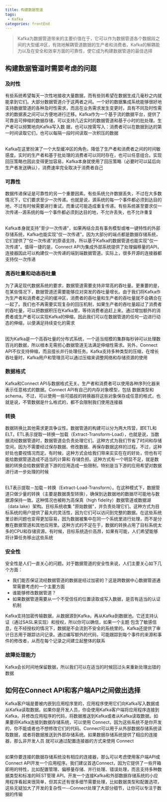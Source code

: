 ```yaml
---
title: 构建数据管道
tags: 
 - Kafka
categories: frontEnd
---
```


>Kafka为数据管道带来的主要价值在于，它可以作为数据管道各个数据段之间的大型缓冲区，有效地解耦管道数据的生产者和消费者。Kafka的解耦能力以及在安全和效率方面的可靠性，使它成为构建数据管道的最佳选择

## 构建数据管道时需要考虑的问题
### 及时性
有些系统希望每天一次性地接收大量数据，而有些则希望在数据生成几毫秒之内就能拿到它们。大部分数据管道介于这两者之间。一个好的数据集成系统能够很好地支持数据管道的各种及时性需求，而且在业务需求发生变更时，具有不同及时性需求的数据表之间可以方便地进行迁移。Kafka作为一个基于流的数据平台，提供了可靠且可伸缩的数据存储，可以支持几近实时的数据管道和基于小时的批处理。生产者可以频繁地向Kafka写入数 据，也可以按需写入：消费者可以在数据到达的第一时间读取它们，也可以每隔一段时间读取一次积压的数据

&emsp;  
Kafka在这里扮演了一个大型缓冲区的角色，降低了生产者和消费者之间的时间敏感度。实时的生产者和基于批处理的消费者可以同时存在，也可以任意组合。实现回压策略也因此变得更加容易，Kafka本身就使用了回压策略（必要时可以延后向生产者发送确认），消费速率完全取决于消费者自己

### 可靠性
数据传递保证是可靠性的另一个重要因素。有些系统允许数据丢失，不过在大多数情况下，它们要求至少一次传递。也就是说，源系统的每一个事件都必须到达目的地，不过有时候需要进行重试，而重试可能造成重复传递。有些系统甚至要求仅一次传递--源系统的每一个事件都必须到达目的地，不允许丢失，也不允许重复

&emsp;  
Kafka本身就支持"至少一次传递"，如果再结合具有事务模型或唯一键特性的外部存储系统，Kafka也能实现"仅一次传递"。因为大部分的端点都是数据存储系统，它们提供了"仅一次传递"的原语支持，所以基于Kafka的数据管道也能实现"仅一次传递"。值得一捷的是，Connect API为集成外部系统提供了处理偏移量的API，连接器因此可以构建仅一次传递的端到端数据管道。实际上，很多开源的连接器都支持仅一次传递

### 高吞吐量和动态吞吐量
为了满足现代数据系统的要求，数据管道需要支持非常高的吞吐量。更重要的是，在某些情况下，数据管道还需要能够应对突发的吞吐量增长。由于我们将Kafka作为生产者和消费者之间的缓冲区，消费者的吞吐量和生产者的吞吐量就不会耦合在一起了。我们也不再需要实现复杂的回压机制，如果生产者的吞吐量超过了消费者的吞吐量，可以把数据积压在Kafka里，等待消费者追赶上来。通过增加额外的消费者或生产者可以实现Kafka的伸缩，因此我们可以在数据管道的任何一边进行动态的伸缩，以便满足持续变化的需求

&emsp;  
因为Kafka是一个高吞吐量的分布式系统，一个适当规模的集群每秒钟可以处理数百兆的数据，所以根本无需担心数据管道无法满足伸缩性需求。另外，Connect API不仅支持伸缩，而且擅长并行处理任务。Kafka支持多种类型的压缩，在增长吞吐量时，Kafka用户和管理员可以通过压缩来调整网络和存储资源的使用

### 数据格式
Kafka和Connect API与数据格式无关。生产者和消费者可以使用各种序列化器来表示任意格式的数据。Connect API有自己的内存对象模型，包括 数据类型和schema。不过，可以使用一些可插拔的转换器将这些对象保存成任意的格式，也就是说，不管数据是什么格式的，都不会限制我们使用连接器

### 转换
数据转换比其他需求更具争议性。数据管道的构建可以分为两大阵营，即ETL和ELT。ETL表示提取一转换一加载（Extract-Transform-Load），也就是说，当数据流经数据管道时，数据管道会负责处理它们。这种方式为我们节省了时间和存储空间，因为不需要经过保存数据、修改数据、再保存数据这样的过程。不过，这种好处也要视情况而定。有时候，这种方式会给我们带来实实在在的好处，但也有可能给数据管道造成不适当的计算和 存储负担。这种方式有一个明显不足，就是数据的转换会给数据管道下游的应用造成一些限制，特别是当下游的应用希望对数据进行进一步处理的时候

&emsp;  
ELT表示提取－加载－转换（Extract-Load-Transform）。在这种模式下，数据管道只做少量的转换（主要是数据类型转换），确保到达数据地的数据尽可能地与数据源保持一致。这种情况也被称为高保真（high fidelity）数据管道或数据湖（data lake）架构。目标系统收集 "原始数据"，并负责处理它们。这种方式为目标系统的用户提供了最大的灵活性，因为它们可以访问到完整的数据。在这些系统里诊断问题也变得更加容易，因为数据被集中在同一个系统里进行处理，而不是分散在数据管道和其他应用里。这种方式的不足在于，数据的转换占用了目标系统太多的CPU和存储资源。有时候，目标系统造价高昂，如果有可能，人们希望能够将计算任务移出这些系统

### 安全性
安全性是人们一直关心的问题。对于数据管道的安全性来说，人们主要关心如下几个方面：
* 我们能否保证流经数据管道的数据是经过加密的？这是跨数据中心数据管道通常需要考虑的一个主要方面
* 谁能够修改数据管道？ 
* 如果数据管道需要从一个不受信任的位置读取或写入数据，是否有适当的认证机制

Kafka支持加密传输数据，从数据源到Kafka，再从Kafka到数据池。它还支持认证（通过SASL来实现）和授权，所以你可以确信，如果一个主题
包含了敏感信息，在不经授权的情况下，数据是不会流到不安全的系统里的。Kafka还提供了审计日志用于跟踪访问记录。通过编写额外的代码，可能跟踪到每个事件的来源和事件的修改者，从而在每个记录之间建立起整体的联系

### 故障处理能力
Kafka会长时间地保留数据，所以我们可以在适当的时候回过头来重新处理出错的数据

## 如何在Connect API和客户端API之间做出选择
Kafka客户端是要被内嵌到应用程序里的，应用程序使用它们向Kafka写入数据或从Kafka读取数据。如果你是开发人员，你会使用Kafka客户端将应用程序连接到Kafka，并修改应用程序的代码，将数据推送到Kafka或者从Kafka读取数据。如果要将Kafka连接到数据存储系统，可以使用 Connect，因为这些系统不是你开发的，你不能或者也不想修改它们的代码。Connect可以用于从外部数据存储系统读取数据，或者将数据推送到外部存储系统。如果数据存储系统提供了相应的连接器，那么非开发人员 就可以通过配置连接器的方式来使用 Connect

&emsp;  
如果你要连接的数据存储系统没有相应的连接器，那么可以考虑使用客户端API或Connect API开发一个应用程序。我们建议首选Connect，因为它提供了一些开箱即用的特性，比如配置管理、偏移量存储、并行处理、错误处理，而且支持多种数据类型和标准的REST管理 API。开发一个连接Kafka和外部数据存储系统的小应用程序看起来很简单，但其实还有很多细节需要处理，比如数据类型和配置选项，这些无疑加大了开发的复杂性一--Connect处理了大部分细节，让你可以专注于数据的传输
